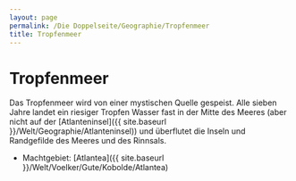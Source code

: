 ```yaml
---
layout: page
permalink: /Die Doppelseite/Geographie/Tropfenmeer
title: Tropfenmeer
---
```


# Tropfenmeer

Das Tropfenmeer wird von einer mystischen Quelle gespeist. Alle sieben Jahre landet ein riesiger Tropfen Wasser fast in der Mitte des Meeres (aber nicht auf der [Atlanteninsel]({{ site.baseurl }}/Welt/Geographie/Atlanteninsel)) und überflutet die Inseln und Randgefilde des Meeres und des Rinnsals.

- Machtgebiet: [Atlantea]({{ site.baseurl }}/Welt/Voelker/Gute/Kobolde/Atlantea)

